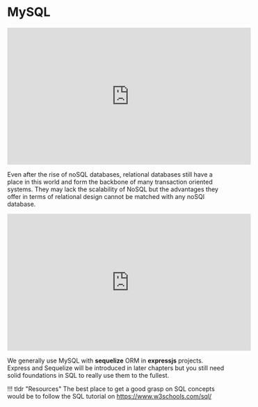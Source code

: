 # MySQL

<iframe width="560" height="315" src="https://www.youtube.com/embed/zsjvFFKOm3c" title="YouTube video player" frameborder="0" allow="accelerometer; autoplay; clipboard-write; encrypted-media; gyroscope; picture-in-picture" allowfullscreen></iframe>

Even after the rise of noSQL databases, relational databases still have a place in this world and form the backbone of many transaction oriented systems.
They may lack the scalability of NoSQL but the advantages they offer in terms of relational design cannot be matched with any noSQl database.

<iframe width="560" height="315" src="https://www.youtube.com/embed/Cz3WcZLRaWc" title="YouTube video player" frameborder="0" allow="accelerometer; autoplay; clipboard-write; encrypted-media; gyroscope; picture-in-picture" allowfullscreen></iframe>


We generally use MySQL with **sequelize** ORM in **expressjs** projects. Express and Sequelize will be introduced in later chapters but you still need solid foundations in SQL to really use them to the fullest.



!!! tldr "Resources"
    The best place to get a good grasp on SQL concepts would be to follow the SQL tutorial on <a href="https://www.w3schools.com/sql/">https://www.w3schools.com/sql/</a>